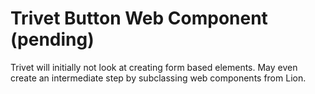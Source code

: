 # Trivet Button Web Component (pending)

Trivet will initially not look at creating form based elements.
May even create an intermediate step by subclassing web components from Lion.
